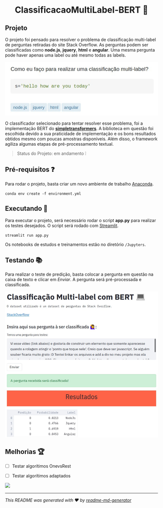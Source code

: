 <h1 align="center">ClassificacaoMultiLabel-BERT 👋</h1>
<p>
</p>

## Projeto
O projeto foi pensado para resolver o problema de classificação multi-label de perguntas retiradas do site Stack Overflow. As perguntas podem ser classificadas como **node.js**, **jquery**, **html** e **angular**. Uma mesma pergunta pode haver apenas uma label ou até mesmo todas as labels.

![Tags](https://github.com/saraselis/ClassificacaoMultiLabel-BERT/blob/main/Files/tags.jpeg)

O classificador selecionado para tentar resolver esse problema, foi a implementação BERT do **[simpletransformers](https://simpletransformers.ai/docs/usage/)**. A biblioteca em questão foi escolhida devido a sua praticidade de implementação e os bons resultados obtidos mesmo com poucas amostras disponíveis. Além disso, o framework agiliza algumas etapas de pré-processamento textual. 

> Status do Projeto: em andamento :grey_exclamation:

## Pré-requisitos :question:
Para rodar o projeto, basta criar um novo ambiente de trabalho [Anaconda](https://docs.anaconda.com/aenotebooks/4.0/user/anaconda/#:~:text=Anaconda%20supports%20multiple%20versions%20of,features%20of%20Anaconda%20Enterprise%20Notebooks.).

`conda env create -f environment.yml`

## Executando :running:
Para executar o projeto, será necessário rodar o script **app.py** para realizar os testes desejados.
O script será rodado com [Streamlit](https://www.streamlit.io/).

`streamlit run app.py`

Os notebooks de estudos e treinamentos estão no diretório `/Jupyters`.

## Testando :books:
Para realizar o teste de predição, basta colocar a pergunta em questão na caixa de texto e clicar em <i>Enviar</i>.
A pergunta será pré-processada e classificada.

![Imagem](https://github.com/saraselis/ClassificacaoMultiLabel-BERT/blob/main/Files/front.jpeg)


## Melhorias :trophy:
- [ ] Testar algorítimos OnevsRest
- [ ] Testar algorítimos adaptados



<p align="justify"> </p> <img src="https://img.shields.io/static/v1?label=Python&message=Bert&color=brightgreengreen&style=for-the-badge&logo=Python"/>

***
_This README was generated with ❤️ by [readme-md-generator](https://github.com/kefranabg/readme-md-generator)_
